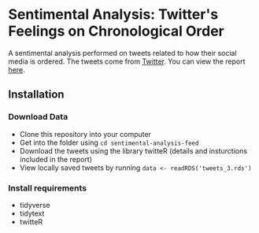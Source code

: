 # Sentimental Analysis: Twitter's Feelings on Chronological Order
A sentimental analysis performed on tweets related to how their social media is ordered. The tweets come from [Twitter](https://twitter.com/). You can view the report [here](https://kchaaa.github.io/social-media-order/).

## Installation
### Download Data
* Clone this repository into your computer
* Get into the folder using `cd sentimental-analysis-feed`
* Download the tweets using the library twitteR (details and insturctions included in the report)
* View locally saved tweets by running `data <- readRDS('tweets_3.rds')` 

### Install requirements
* tidyverse
* tidytext
* twitteR
